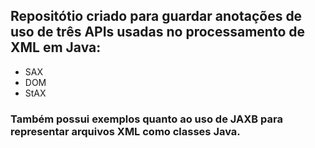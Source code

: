 ## Repositótio criado para guardar anotações de uso de três APIs usadas no processamento de XML em Java:
- SAX
- DOM
- StAX

### Também possui exemplos quanto ao uso de JAXB para representar arquivos XML como classes Java.